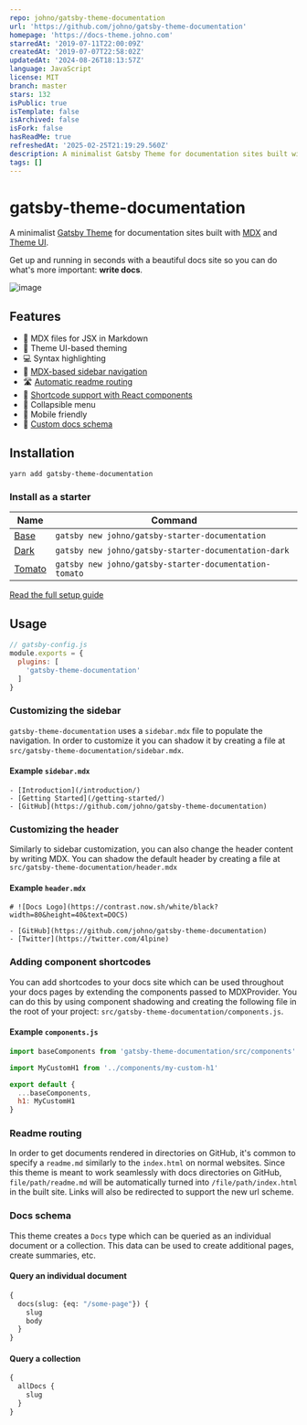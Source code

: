 ```yaml
---
repo: johno/gatsby-theme-documentation
url: 'https://github.com/johno/gatsby-theme-documentation'
homepage: 'https://docs-theme.johno.com'
starredAt: '2019-07-11T22:00:09Z'
createdAt: '2019-07-07T22:58:02Z'
updatedAt: '2024-08-26T18:13:57Z'
language: JavaScript
license: MIT
branch: master
stars: 132
isPublic: true
isTemplate: false
isArchived: false
isFork: false
hasReadMe: true
refreshedAt: '2025-02-25T21:19:29.560Z'
description: A minimalist Gatsby Theme for documentation sites built with MDX and Theme UI
tags: []
---
```


# gatsby-theme-documentation

A minimalist [Gatsby Theme](https://gatsbyjs.org/docs/themes)
for documentation sites built with [MDX](https://mdxjs.com)
and [Theme UI](https://theme-ui.com).

Get up and running in seconds with a beautiful docs site so
you can do what's more important: **write docs**.

![image](https://user-images.githubusercontent.com/1424573/61085901-ace8e980-a3ee-11e9-84d2-45acbb200fea.png)

## Features

- 📑 MDX files for JSX in Markdown
- 🎨 Theme UI-based theming
- 💻 Syntax highlighting
- 📰 [MDX-based sidebar navigation](#customizing-the-sidebar)
- 🛣 [Automatic readme routing](#readme-routing)
- 🧩 [Shortcode support with React components](#shortcodes)
- 🍔 Collapsible menu
- 📱 Mobile friendly
- 🎣 [Custom docs schema](#docs-schema)

## Installation

```
yarn add gatsby-theme-documentation
```

### Install as a starter

Name | Command
---- | -------
[Base](https://github.com/johno/gatsby-starter-documentation) | `gatsby new johno/gatsby-starter-documentation`
[Dark](https://github.com/johno/gatsby-starter-documentation-dark) | `gatsby new johno/gatsby-starter-documentation-dark`
[Tomato](https://github.com/johno/gatsby-starter-documentation-tomato) | `gatsby new johno/gatsby-starter-documentation-tomato`

[Read the full setup guide](https://johno.com/creating-a-minimalist-docs-site-with-gatsby-and-mdx)

## Usage

```js
// gatsby-config.js
module.exports = {
  plugins: [
    'gatsby-theme-documentation'
  ]
}
```

### Customizing the sidebar

`gatsby-theme-documentation` uses a `sidebar.mdx` file to populate the navigation.
In order to customize it you can shadow it by creating a file at
`src/gatsby-theme-documentation/sidebar.mdx`.

#### Example `sidebar.mdx`

```mdx
- [Introduction](/introduction/)
- [Getting Started](/getting-started/)
- [GitHub](https://github.com/johno/gatsby-theme-documentation)
```

### Customizing the header

Similarly to sidebar customization, you can also change the header content by
writing MDX. You can shadow the default header by creating a file at
`src/gatsby-theme-documentation/header.mdx`

#### Example `header.mdx`

```mdx
# ![Docs Logo](https://contrast.now.sh/white/black?width=80&height=40&text=DOCS)

- [GitHub](https://github.com/johno/gatsby-theme-documentation)
- [Twitter](https://twitter.com/4lpine)
```

### Adding component shortcodes

You can add shortcodes to your docs site which can be used throughout
your docs pages by extending the components passed to MDXProvider. You
can do this by using component shadowing and creating the following file
in the root of your project: `src/gatsby-theme-documentation/components.js`.

#### Example `components.js`

```js
import baseComponents from 'gatsby-theme-documentation/src/components'

import MyCustomH1 from '../components/my-custom-h1'

export default {
  ...baseComponents,
  h1: MyCustomH1
}
```

### Readme routing

In order to get documents rendered in directories on GitHub, it's common
to specify a `readme.md` similarly to the `index.html` on normal websites.
Since this theme is meant to work seamlessly with docs directories on GitHub,
`file/path/readme.md` will be automatically turned into `/file/path/index.html`
in the built site. Links will also be redirected to support the new url scheme.

### Docs schema

This theme creates a `Docs` type which can be queried as
an individual document or a collection. This data can be
used to create additional pages, create summaries, etc.

#### Query an individual document

```graphql
{
  docs(slug: {eq: "/some-page"}) {
    slug
    body
  }
}
```

#### Query a collection

```graphql
{
  allDocs {
    slug
  }
}
```
